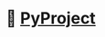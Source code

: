 # :snake: [PyProject](https://docs.sunfounder.com/projects/euler-kit/en/latest/pyproject/for_micropython_user.html)
